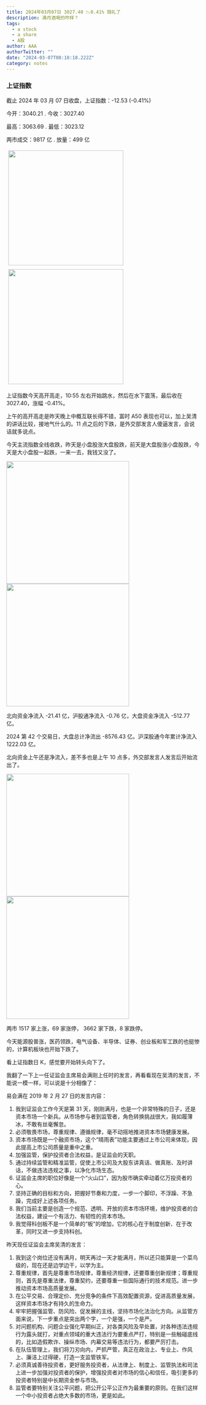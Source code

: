 ```yaml
---
title: 2024年03月07日 3027.40 📉0.41% 随礼了
description: 满月酒喝的咋样？
tags:
  - a stock
  - a share
  - A股
author: AAA
authorTwitter: ""
date: "2024-03-07T08:18:18.222Z"
category: notes
---
```


### 上证指数

截止 2024 年 03 月 07 日收盘，上证指数：<span class="font-semibold text-g-5">-12.53 (-0.41%)</span>

今开：<span class="font-semibold text-r-5">3040.21 </span> . 今收：<span class="font-semibold text-g-5">3027.40 </span>

最高：<span class="font-semibold text-r-5">3063.69 </span> . 最低：<span class="font-semibold text-g-5">3023.12 </span>

两市成交：<span class="font-semibold">9817 亿</span> . 放量：<span class="font-semibold text-r-5">499 亿</span>

<img src="/images/uploads/2024-03/20240307-zs-sh.png" style="width: 300px;display:inline-block;margin: 5px">
<img src="/images/uploads/2024-03/20240307-zs-sh-rk.png" style="width: 300px;display:inline-block;margin: 5px">

上证指数今天高开高走，10:55 左右开始跳水，然后在水下震荡，最后收在 3027.40，涨幅 -0.41%。

上午的高开高走是昨天晚上中概互联长得不错，富时 A50 表现也可以，加上吴清的讲话比较，接地气什么的。11 点之后的下跌，是外交部发言人傻逼发言，会说话就多说点。

今天主流指数全线收跌，昨天是小盘股涨大盘股跌，前天是大盘股涨小盘股跌，今天是大小盘股一起跌，一来一去，我钱又没了。

<img src="/images/uploads/2024-03/20240307-zs-global.png" width="320">

<img src="/images/uploads/2024-03/20240307-zs-bs.png" width="320">

北向资金净流入 <span class="font-semibold text-g-5">-21.41 亿</span>，沪股通净流入 <span class="font-semibold text-g-5">-0.76 亿</span>，大盘资金净流入 <span class="font-semibold text-g-7">-512.77 亿</span>。

2024 第 42 个交易日，大盘总计净流出 <span class="font-semibold text-g-8">-8576.43 亿</span>。沪深股通今年累计净流入 <span class="font-semibold text-r-6">1222.03 </span>亿。

北向资金上午还是净流入，差不多也是上午 10 点多，外交部发言人发言后开始流出了。

<img src="/images/uploads/2024-03/20240307-zs-as.png" width="320">
<img src="/images/uploads/2024-03/20240307-zs-zdtj.png" width="320">

两市 <span class="font-semibold text-r-6">1517</span> 家上涨，69 家涨停， <span class="font-semibold text-g-6">3662</span> 家下跌，8 家跌停。

今天能源股普涨，医药领跌，电气设备、半导体、证券、创业板和军工跌的也挺惨的，计算机板块也开始下跌了。

看上证指数日 K，感觉要开始转头向下了。

我翻了一下上一任证监会主席易会满刚上任时的发言，再看看现在吴清的发言，不能说一模一样，可以说是十分相像了：

易会满在 2019 年 2 月 27 日的发言内容：

1. 我到证监会工作今天是第 31 天，刚刚满月，也是一个非常特殊的日子，还是资本市场一个新兵。从市场参与者到监管者，角色转换挑战很大，我如履薄冰，不敢有丝毫懈怠。
2. 必须敬畏市场，尊重规律、遵循规律，毫不动摇地推进资本市场健康发展。
3. 资本市场既是一个融资市场，这个“晴雨表”功能主要通过上市公司来体现，因此提高上市公司质量是重中之重。
4. 加强监管，保护投资者合法权益，是证监会的天职。
5. 通过持续监管和精准监管，促使上市公司及大股东讲真话、做真账、及时讲话，不做违法违规之事，以净化市场生态。
6. 证监会主席的职位好像是一个“火山口”，因为股市确实牵动着亿万投资者的心。
7. 坚持正确的目标和方向，把握好节奏和力度，一步一个脚印，不浮躁、不急躁，完成好上述各项任务。
8. 我们当前主要是创造一个规范、透明、开放的资本市场环境，维护投资者的合法权益，建设一个有活力、有韧性的资本市场。
9. 我觉得科创板不是一个简单的“板”的增加，它的核心在于制度创新、在于改革，同时又进一步支持科创。

昨天现任证监会主席吴清的发言：

1. 我到这个岗位还没有满月，明天再过一天才能满月，所以还只能算是一个菜鸟级的，现在还是边学边干，以学为主。
2. 尊重规律，首先是尊重市场规律，尊重经济规律，还要尊重创新规律；尊重规则，首先是尊重法律，尊重契约，还要尊重一些国际通行的技术规范。进一步推动资本市场高质量发展。
3. 在公平交易、合理定价、充分竞争的条件下高效配置资源，促进高质量发展，这样资本市场才有持久的生命力。
4. 牢牢把握强监管、防风险、促发展的主线，坚持市场化法治化方向。从监管方面来说，下一步重点是突出两个字，一个是强，一个是严。
5. 对问题机构、问题企业强化早期纠正，对各类风险及早处置，对各种违法违规行为露头就打，对重点领域的重大违法行为要重点严打，特别是一些触碰底线的，比如造假欺诈、操纵市场、内幕交易等违法行为，都要严厉打击。
6. 在队伍管理上，我们将刀刃向内，严抓严管，真正在政治上、专业上、作风上、廉洁上过得硬，打造一支监管铁军。
7. 必须真诚善待投资者，更好服务投资者，从法律上、制度上、监管执法和司法上进一步加强对投资者的保护，增强投资者对市场的信心和信任，吸引更多的投资者特别是中长期资金参与市场。
8. 监管者要特别关注公平问题，把公开公平公正作为最重要的原则。在我们这样一个中小投资者占绝大多数的市场，更是如此。
